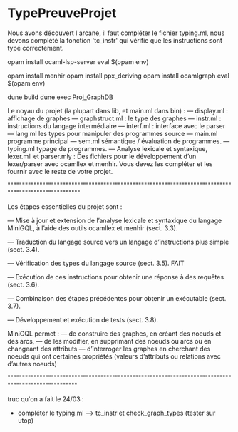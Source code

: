 # TypePreuveProjet

Nous avons découvert l'arcane, il faut compléter le fichier typing.ml,
nous devons complété la fonction 'tc_instr' qui vérifie que les
instructions sont typé correctement.


opam install ocaml-lsp-server
eval $(opam env)    

opam install menhir
opam install ppx_deriving
opam install ocamlgraph
eval $(opam env)


dune build
dune exec Proj_GraphDB


Le noyau du projet (la plupart dans lib, et main.ml dans bin) :
— display.ml : affichage de graphes
— graphstruct.ml : le type des graphes
— instr.ml : instructions du langage intermédiaire
— interf.ml : interface avec le parser
— lang.ml les types pour manipuler des programmes source
— main.ml programme principal
— sem.ml sémantique / évaluation de programmes.
— typing.ml typage de programmes.
— Analyse lexicale et syntaxique, lexer.mll et parser.mly : Des fichiers pour le développement
d’un lexer/parser avec ocamllex et menhir. Vous devez les compléter et les fournir avec le reste de
votre projet.


""""""""""""""""""""""""""""""""""""""""""""""""""""""""""""""""""""""""""""""""""""""""""""""""""""""

Les étapes essentielles du projet sont :

— Mise à jour et extension de l’analyse lexicale et syntaxique du langage MiniGQL, à l’aide des
outils ocamllex et menhir (sect. 3.3).

— Traduction du langage source vers un langage d’instructions plus simple (sect. 3.4).

— Vérification des types du langage source (sect. 3.5). FAIT

— Exécution de ces instructions pour obtenir une réponse à des requêtes (sect. 3.6).

— Combinaison des étapes précédentes pour obtenir un exécutable (sect. 3.7).

— Développement et exécution de tests (sect. 3.8).




MiniGQL permet :
— de construire des graphes, en créant des noeuds et des arcs,
— de les modifier, en supprimant des noeuds ou arcs ou en changeant des attributs
— d’interroger les graphes en cherchant des noeuds qui ont certaines propriétés (valeurs d’attributs
ou relations avec d’autres noeuds)


"""""""""""""""""""""""""""""""""""""""""""""""""""""""""""""""""""""""""""""""""""""""""""""""""""""

truc qu'on a fait le 24/03 :
- compléter le typing.ml --> tc_instr et check_graph_types (tester sur utop)